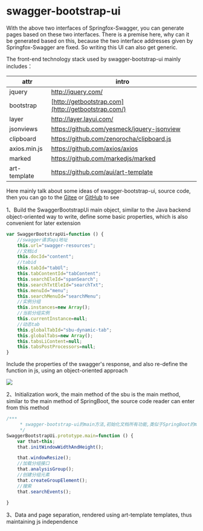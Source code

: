 # swagger-bootstrap-ui

With the above two interfaces of Springfox-Swagger, you can generate pages based on these two interfaces. There is a premise here, why can it be generated based on this, because the two interface addresses given by Springfox-Swagger are fixed. So writing this UI can also get generic.

The front-end technology stack used by swagger-bootstrap-ui mainly includes：

| attr         | intro                                               |
| ------------ | --------------------------------------------------- |
| jquery       | <http://jquery.com/>                                |
| bootstrap    | [http://getbootstrap.com](http://getbootstrap.com/) |
| layer        | <http://layer.layui.com/>                           |
| jsonviews    | <https://github.com/yesmeck/jquery-jsonview>        |
| clipboard    | <https://github.com/zenorocha/clipboard.js>         |
| axios.min.js | <https://github.com/axios/axios>                    |
| marked       | <https://github.com/markedjs/marked>                |
| art-template | <https://github.com/aui/art-template>               |

Here mainly talk about some ideas of swagger-bootstrap-ui, source code, then you can go to the [Gitee](https://gitee.com/xiaoym/swagger-bootstrap-ui) or [GitHub](https://github.com/xiaoymin/Swagger-Bootstrap-UI) to see

1、Build the SwaggerBootstrapUi main object, similar to the Java backend object-oriented way to write, define some basic properties, which is also convenient for later extension

```javascript
var SwaggerBootstrapUi=function () {
    //swagger请求api地址
    this.url="swagger-resources";
    //文档id
    this.docId="content";
    //tabid
    this.tabId="tabUl";
    this.tabContentId="tabContent";
    this.searchEleId="spanSearch";
    this.searchTxtEleId="searchTxt";
    this.menuId="menu";
    this.searchMenuId="searchMenu";
    //实例分组
    this.instances=new Array();
    //当前分组实例
    this.currentInstance=null;
    //动态tab
    this.globalTabId="sbu-dynamic-tab";
    this.globalTabs=new Array();
    this.tabsLiContent=null;
    this.tabsPostProcessors=null;
}
```

Include the properties of the swagger's response, and also re-define the function in js, using an object-oriented approach

![](images/sbudef.png)

2、Initialization work, the main method of the sbu is the main method, similar to the main method of SpringBoot, the source code reader can enter from this method

```javascript
/***
     * swagger-bootstrap-ui的main方法,初始化文档所有功能,类似于SpringBoot的main方法
     */
SwaggerBootstrapUi.prototype.main=function () {
    var that=this;
    that.initWindowWidthAndHeight();

    that.windowResize();
    //加载分组接口
    that.analysisGroup();
    //创建分组元素
    that.createGroupElement();
    //搜索
    that.searchEvents();

}
```

3、Data and page separation, rendered using art-template templates, thus maintaining js independence